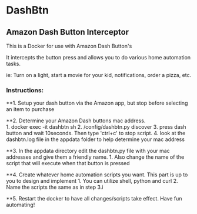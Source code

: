 # DashBtn
## Amazon Dash Button Interceptor

This is a Docker for use with Amazon Dash Button's

It intercepts the button press and allows you to do various home automation tasks.

ie: Turn on a light, start a movie for your kid, notifications, order a pizza, etc.

### Instructions:

**1. Setup your dash button via the Amazon app, but stop before selecting an item to purchase

**2. Determine your Amazon Dash buttons mac address.  
    1. docker exec -it dashbtn sh 
    2. /config/dashbtn.py discover 
    3. press dash button and wait 10seconds. Then type 'ctrl+c' to stop script. 
    4. look at the dashbtn.log file in the appdata folder to help determine your mac address

**3. In the appdata directory edit the dashbtn.py file with your mac addresses and give them a friendly name. 
    1. Also change the name of the script that will execute when that button is pressed

**4. Create whatever home automation scripts you want. This part is up to you to design and implement 
    1. You can utilize shell, python and curl
    2. Name the scripts the same as in step 3.i

**5. Restart the docker to have all changes/scripts take effect. Have fun automating!
